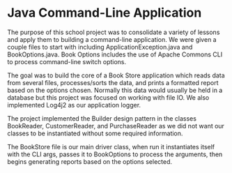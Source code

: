 # Java Command-Line Application

The purpose of this school project was to consolidate a variety of lessons and apply them to building a command-line application. We were given a couple files to start with including ApplicationException.java and BookOptions.java. Book Options includes the use of Apache Commons CLI to process command-line switch options.

The goal was to build the core of a Book Store application which reads data from several files, processes/sorts the data, and prints a formatted report based on the options chosen. Normally this data would usually be held in a database but this project was focused on working with file IO. We also implemented Log4j2 as our application logger.

The project implemented the Builder design pattern in the classes BookReader, CustomerReader, and PurchaseReader as we did not want our classes to be instantiated without some required information. 

The BookStore file is our main driver class, when run it instantiates itself with the CLI args, passes it to BookOptions to process the arguments, then begins generating reports based on the options selected.
